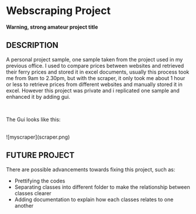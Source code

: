 # Webscraping Project
<strong>Warning, strong amateur project title</strong>
<h2>DESCRIPTION</h2>
<p> A personal project sample, one sample taken from the project used in my previous office. I used to compare prices between websites and retrieved their ferry prices and stored it in excel documents, usually this process took me from 9am to 2.30pm, but with the scraper, it only took me about 1 hour or less to retrieve prices from different websites and manually stored it in excel. However this project was private and i replicated one sample and enhanced it by adding gui.</p>
<br>
<p>The Gui looks like this:</p>
<br>
![myscraper](scraper.png)

<br>
<h2> FUTURE PROJECT </h2>
<p> There are possible advancements towards fixing this project, such as:</p>
<ul>
<li>Prettifying the codes</li>
<li>Separating classes into different folder to make the relationship between classes clearer</li>
<li>Adding documentation to explain how each classes relates to one another</li>
</ul>
